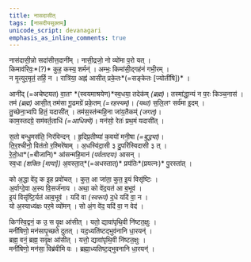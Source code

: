 ```yaml
---
title: नासदासीत्
tags: [नासदीयसूक्तम्]
unicode_script: devanagari
emphasis_as_inline_comments: true
---
```

नास॑दासी॒न्नो सदा॑सीत्त॒दानी॑म् । नासी॒द्रजो॒ नो व्यो॑मा प॒रो यत् ।  
किमाव॑रिवः॒*(?)* कुह॒ कस्य॒ शर्मन्॑ । अम्भः॒ किमा॑सी॒द्गह॑नं गभी॒रम् ।  
न मृ॒त्युर॒मृतं॒ तर्हि॒ न । रात्रि॑या॒ अह्न॑ आसीत् प्रके॒तः*(=सङ्केतः [ज्योतींषि])* ।

आनी॑द् (=अचेष्टयत) वा॒तꣳ *(स्वयमाश्रयेण)*स्व॒धया॒ तदेक॑म् *(ब्रह्म)*। तस्मा॑द्धा॒न्यं न प॒रः किञ्च॒नास॑ ।  
तम॑ *(ब्रह्म)* आसी॒त् तम॑सा गू॒ढमग्रे॑ प्रके॒तम् *(=रहस्यम्)*। *(यथा)* स॒लि॒लꣳ सर्व॑मा इ॒दम् ।  
तु॒च्छेना॒भ्वपि हितं॒ यदासी॑त् । तम॑स॒स्त॑न्महि॒ना जा॑य॒तैकम्॑ *(जगत्)*।  
काम॒स्तदग्रे॒ सम॑वर्त॒ताधि॑ *(=आधिक्ये)*। मन॑सो॒ रेतः॑ प्रथ॒मं यदासी॑त् ।

स॒तो बन्धु॒मस॑ति॒ निर॑विन्दन् । हृ॒दिप्र॒तीष्या॑ क॒वयो॑ मनी॒षा *(=बुद्ध्या)*।  
ति॒र॒श्चीनो॒ वित॑तो र॒श्मिरे॑षाम् । अ॒धस्वि॑दा॒सी ३ दु॒परि॑स्विदासी ३ त् ।  
रे॒तो॒धा*(=बीजानि)* आ॑सन्महि॒मान॑ *(पर्वतादयः)* आसन् ।  
स्व॒धा *(शक्तिः [माया])* अ॒वस्ता॒त्*(=अधस्तात्)* प्रय॑तिः*(प्रयत्नः)* पु॒रस्ता॑त् ।

को अ॒द्धा वे॑द॒ क इ॒ह प्रवो॑चत् । कुत॒ आ जा॑ता॒ कुत॒ इ॒यं विसृ॑ष्टिः ।  
अ॒र्वाग्दे॒वा अ॒स्य वि॒सर्ज॑नाय । अथा॒ को वे॑द॒यत॑ आ ब॒भूव॑ ।  
इ॒यं विसृ॑ष्टि॒र्यत॑ आब॒भूव॑ । यदि॑ वा *(स्वरूपं)* द॒धे यदि॑ वा॒ न ।  
यो अ॒स्याध्य॑क्षः पर॒मे व्यो॑मन् । सो अं॒ग वे॑द॒ यदि॑ वा॒ न वेद॑ ।

किꣳस्वि॒द्वनं॒ क उ॒ स वृ॒क्ष आ॑सीत् । यतो॒ द्यावा॑पृथि॒वी नि॑ष्टत॒क्षुः ।  
मनी॑षिणो॒ मन॑सापृ॒च्छते दुतत् । यद॒ध्यति॑ष्टद्भुव॑नानि धा॒रयन्॑ ।  
ब्रह्म॒ वनं॒ ब्रह्म॒ सवृ॒क्ष आ॑सीत् । यत्तो॒ द्यावा॑पृथि॒वी नि॑ष्टत॒क्षुः ।  
मनी॑षिणो॒ मन॑सा॒ विब्र॑वीमि वः । ब्रह्मा॒ध्यतिष्ट॒द्भुवनानि धा॒रयन्॑ ।